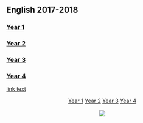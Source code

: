 ## English 2017-2018

### [Year 1](https://tangerina-pt.github.io/English/Year1)
### [Year 2](https://tangerina-pt.github.io/English/Year2)
### [Year 3](https://tangerina-pt.github.io/English/Year3)
### [Year 4](https://tangerina-pt.github.io/English/Year4)

<a href="url">link text</a>

<p align="center">
  <a href="https://tangerina-pt.github.io/English/Year1">Year 1</a>
  <a href="https://tangerina-pt.github.io/English/Year2">Year 2</a>
  <a href="https://tangerina-pt.github.io/English/Year3">Year 3</a>
  <a href="https://tangerina-pt.github.io/English/Year4">Year 4</a>
  <br><br>
  <img src="http://s.4cdn.org/image/title/105.gif">
</p>
